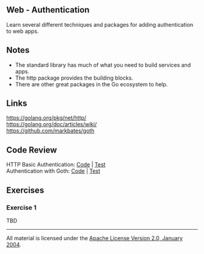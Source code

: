 ## Web - Authentication

Learn several different techniques and packages for adding authentication to web apps.

## Notes

* The standard library has much of what you need to build services and apps.
* The http package provides the building blocks.
* There are other great packages in the Go ecosystem to help.

## Links

https://golang.org/pkg/net/http/  
https://golang.org/doc/articles/wiki/  
https://github.com/markbates/goth   

## Code Review

HTTP Basic Authentication: [Code](example1/main.go) | [Test](example1/main_test.go)   
Authentication with Goth: [Code](example2/main.go) | [Test](example2/main_test.go)  

## Exercises

### Exercise 1

TBD
___
All material is licensed under the [Apache License Version 2.0, January 2004](http://www.apache.org/licenses/LICENSE-2.0).